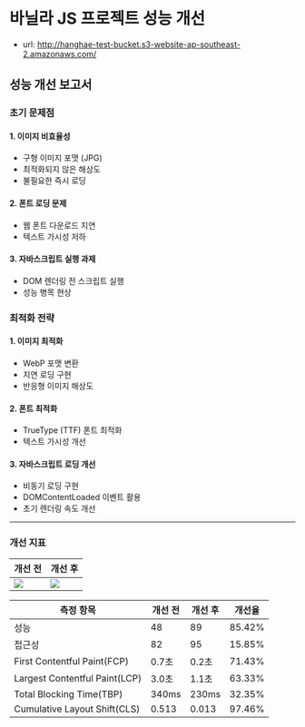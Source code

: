 # 바닐라 JS 프로젝트 성능 개선

- url: http://hanghae-test-bucket.s3-website-ap-southeast-2.amazonaws.com/

## 성능 개선 보고서

### 초기 문제점

#### 1. 이미지 비효율성

- 구형 이미지 포맷 (JPG)
- 최적화되지 않은 해상도
- 불필요한 즉시 로딩

#### 2. 폰트 로딩 문제

- 웹 폰트 다운로드 지연
- 텍스트 가시성 저하

#### 3. 자바스크립트 실행 과제

- DOM 렌더링 전 스크립트 실행
- 성능 병목 현상

### 최적화 전략

#### 1. 이미지 최적화

- WebP 포맷 변환
- 지연 로딩 구현
- 반응형 이미지 해상도

#### 2. 폰트 최적화

- TrueType (TTF) 폰트 최적화
- 텍스트 가시성 개선

#### 3. 자바스크립트 로딩 개선

- 비동기 로딩 구현
- DOMContentLoaded 이벤트 활용
- 초기 렌더링 속도 개선

---

### 개선 지표

| 개선 전                   | 개선 후                   |
| ------------------------- | ------------------------- |
| <img src="./개선 전.png"> | <img src="./개선 후.png"> |

| 측정 항목                     | 개선 전 | 개선 후 | 개선율 |
| ----------------------------- | ------- | ------- | ------ |
| 성능                          | 48      | 89      | 85.42% |
| 접근성                        | 82      | 95      | 15.85% |
| First Contentful Paint(FCP)   | 0.7초   | 0.2초   | 71.43% |
| Largest Contentful Paint(LCP) | 3.0초   | 1.1초   | 63.33% |
| Total Blocking Time(TBP)      | 340ms   | 230ms   | 32.35% |
| Cumulative Layout Shift(CLS)  | 0.513   | 0.013   | 97.46% |
